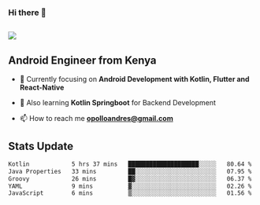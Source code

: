 ### Hi there 👋
<h2 align="left"><img src="https://readme-typing-svg.herokuapp.com?color='blue'&lines=I'm+Andrew+Opollo😊;Welcome+to+my+Github😜"> </h2>

## Android Engineer from Kenya


- 🌱 Currently focusing on **Android Development with Kotlin, Flutter and React-Native**

- 🔭 Also learning **Kotlin Springboot** for Backend Development

- 📫 How to reach me **opolloandres@gmail.com**


## Stats Update
<!--START_SECTION:waka-->

```txt
Kotlin            5 hrs 37 mins   ████████████████████░░░░░   80.64 %
Java Properties   33 mins         ██░░░░░░░░░░░░░░░░░░░░░░░   07.95 %
Groovy            26 mins         █▓░░░░░░░░░░░░░░░░░░░░░░░   06.37 %
YAML              9 mins          ▓░░░░░░░░░░░░░░░░░░░░░░░░   02.26 %
JavaScript        6 mins          ▒░░░░░░░░░░░░░░░░░░░░░░░░   01.56 %
```

<!--END_SECTION:waka-->


